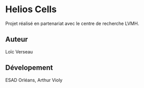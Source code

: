 Helios Cells
===

Projet réalisé en partenariat avec le centre de recherche LVMH. 

Auteur
---

Loïc Verseau

Dévelopement
---

ESAD Orléans, Arthur Violy


